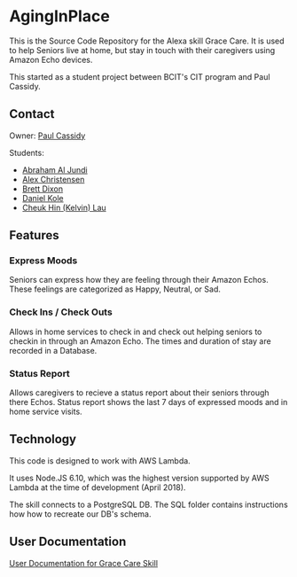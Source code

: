 # AgingInPlace
This is the Source Code Repository for the Alexa skill Grace Care.  It is used to help Seniors live at home, but stay in touch with their caregivers using Amazon Echo devices.

This started as a student project between BCIT's CIT program and Paul Cassidy.

## Contact
Owner:  [Paul Cassidy](mailto:paulcassidy99@hotmail.ca)

Students:
* [Abraham Al Jundi](mailto:work.aaljundi1@gmail.com)
* [Alex Christensen](mailto:alexschristensen@gmail.com)
* [Brett Dixon](mailto:brettdixon1@gmail.com)
* [Daniel Kole](mailto:dkole@my.bcit.ca)
* [Cheuk Hin (Kelvin) Lau](mailto:chkelvinlau@gmail.com)

## Features

### Express Moods
Seniors can express how they are feeling through their Amazon Echos.  These feelings are categorized as Happy, Neutral, or Sad.

### Check Ins / Check Outs
Allows in home services to check in and check out helping seniors to checkin in through an Amazon Echo.  The times and duration of stay are recorded in a Database.

### Status Report
Allows caregivers to recieve a status report about their seniors through there Echos.  Status report shows the last 7 days of expressed moods and in home service visits.

## Technology
This code is designed to work with AWS Lambda.

It uses Node.JS 6.10, which was the highest version supported by AWS Lambda at the time of development (April 2018).

The skill connects to a PostgreSQL DB.  The SQL folder contains instructions how how to recreate our DB's schema.


## User Documentation
[User Documentation for Grace Care Skill](https://helpformomanddad.today/wp-content/uploads/2018/04/Grace-Care-User-Guide-Rev-0.pdf)